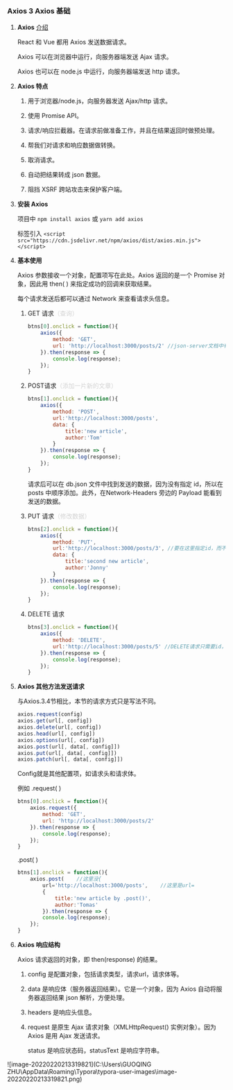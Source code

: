### Axios 3   Axios 基础

1. **Axios** [介绍](https://github.com/axios/axios)

   React 和 Vue 都用 Axios 发送数据请求。

   Axios 可以在浏览器中运行，向服务器端发送 Ajax 请求。

   Axios 也可以在 node.js 中运行，向服务器端发送 http 请求。

   

2. **Axios 特点**

   1. 用于浏览器/node.js，向服务器发送 Ajax/http 请求。

   2. 使用 Promise API。

   3. 请求/响应拦截器。在请求前做准备工作，并且在结果返回时做预处理。

   4. 帮我们对请求和响应数据做转换。

   5. 取消请求。

   6. 自动把结果转成 json 数据。

   7. 阻挡 XSRF 跨站攻击来保护客户端。

      

3. **安装 Axios**

   项目中 `npm install axios` 或 `yarn add axios`

   标签引入 `<script src="https://cdn.jsdelivr.net/npm/axios/dist/axios.min.js"></script>`

   

4. **基本使用**

   Axios 参数接收一个对象，配置项写在此处。Axios 返回的是一个 Promise 对象，因此用 then( ) 来指定成功的回调来获取结果。

   每个请求发送后都可以通过 Network 来查看请求头信息。

   

   1. GET 请求<font color='lightgrey'>（查询）</font>

      ```javascript
      btns[0].onclick = function(){
          axios({
              method: 'GET',
              url: 'http://localhost:3000/posts/2' //json-server文档中有请求对应的写法
          }).then(response => {
              console.log(response);
          });
      }
      ```

      

   2. POST请求<font color='lightgrey'>（添加一片新的文章）</font>

      ```javascript
      btns[1].onclick = function(){
          axios({
              method: 'POST',
              url:'http://localhost:3000/posts', 
              data: {
                  title:'new article',
                  author:'Tom'
              }
          }).then(response => {
              console.log(response);
          });
      }
      ```

      请求后可以在 db.json 文件中找到发送的数据，因为没有指定 id，所以在 posts 中顺序添加。此外，在Network-Headers 旁边的 Payload 能看到发送的数据。

      

   3. PUT 请求<font color='lightgrey'>（修改数据）</font>

      ```javascript
      btns[2].onclick = function(){
          axios({
              method: 'PUT',
              url:'http://localhost:3000/posts/3', //要在这里指定id，而不是在data中指定。
              data: {
                  title:'second new article',
                  author:'Jonny'
              }
          }).then(response => {
              console.log(response);
          });
      }
      ```

      

   4. DELETE 请求<font color='lightgrey'></font>

      ```javascript
      btns[3].onclick = function(){
          axios({
              method: 'DELETE',
              url:'http://localhost:3000/posts/5' //DELETE请求只需要id，不需要请求体。
          }).then(response => {
              console.log(response);
          });
      }
      ```

      

5. **Axios 其他方法发送请求**

   与Axios.3.4节相比，本节的请求方式只是写法不同。

   ```javascript
   axios.request(config)
   axios.get(url[, config])
   axios.delete(url[, config])
   axios.head(url[, config])
   axios.options(url[, config])
   axios.post(url[, data[, config]])
   axios.put(url[, data[, config]])
   axios.patch(url[, data[, config]])
   ```

   Config就是其他配置项，如请求头和请求体。

   

   例如 .request( ) 

   ```javascript
   btns[0].onclick = function(){
       axios.request({
           method: 'GET',
           url: 'http://localhost:3000/posts/2' 
       }).then(response => {
           console.log(response);
       });
   }
   ```

   .post( )

   ```javascript
   btns[1].onclick = function(){
       axios.post(    //这里没{
           url='http://localhost:3000/posts',    //这里是url=
           {
               title:'new article by .post()',
               author:'Tomas'
           }).then(response => {
           console.log(response);
       });
   }
   ```

   

7. **Axios 响应结构**

   Axios 请求返回的对象，即 then(response) 的结果。

   1. config 是配置对象，包括请求类型，请求url，请求体等。

   2. data 是响应体（服务器返回结果）。它是一个对象，因为 Axios 自动将服务器返回结果 json 解析，方便处理。

   3. headers 是响应头信息。

   4. request 是原生 Ajax 请求对象（XMLHttpRequest() 实例对象）。因为 Axios 是用 Ajax 发送请求。

      status 是响应状态码，statusText 是响应字符串。

![image-20220220213319821](C:\Users\GUOQING ZHU\AppData\Roaming\Typora\typora-user-images\image-20220220213319821.png)
